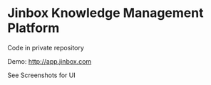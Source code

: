 # Jinbox Knowledge Management Platform

Code in private repository

Demo: http://app.jinbox.com

See Screenshots for UI





